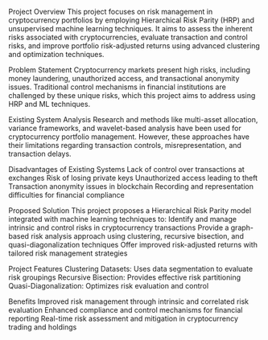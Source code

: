 Project Overview
This project focuses on risk management in cryptocurrency portfolios by employing Hierarchical Risk Parity (HRP) and unsupervised machine learning techniques. 
It aims to assess the inherent risks associated with cryptocurrencies, evaluate transaction and control risks, and improve portfolio risk-adjusted returns 
using advanced clustering and optimization techniques.

Problem Statement
Cryptocurrency markets present high risks, including money laundering, unauthorized access, and transactional anonymity issues. 
Traditional control mechanisms in financial institutions are challenged by these unique risks,
which this project aims to address using HRP and ML techniques.

Existing System Analysis
Research and methods like multi-asset allocation, variance frameworks, and wavelet-based analysis have been used for cryptocurrency portfolio management. 
However, these approaches have their limitations regarding transaction controls, misrepresentation, and transaction delays.

Disadvantages of Existing Systems
Lack of control over transactions at exchanges
Risk of losing private keys
Unauthorized access leading to theft
Transaction anonymity issues in blockchain
Recording and representation difficulties for financial compliance

Proposed Solution
This project proposes a Hierarchical Risk Parity model integrated with machine learning techniques to:
Identify and manage intrinsic and control risks in cryptocurrency transactions
Provide a graph-based risk analysis approach using clustering, recursive bisection, and quasi-diagonalization techniques
Offer improved risk-adjusted returns with tailored risk management strategies

Project Features
Clustering Datasets: Uses data segmentation to evaluate risk groupings
Recursive Bisection: Provides effective risk partitioning
Quasi-Diagonalization: Optimizes risk evaluation and control

Benefits
Improved risk management through intrinsic and correlated risk evaluation
Enhanced compliance and control mechanisms for financial reporting
Real-time risk assessment and mitigation in cryptocurrency trading and holdings
